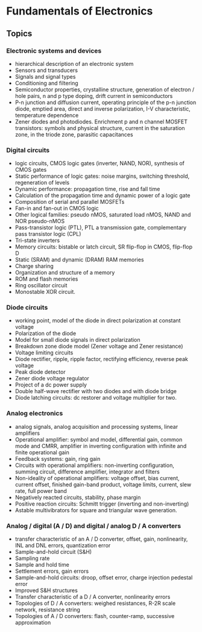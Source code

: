 # Fundamentals of Electronics

## Topics

### Electronic systems and devices
- hierarchical description of an electronic system
- Sensors and transducers
- Signals and signal types
- Conditioning and filtering
- Semiconductor properties, crystalline structure, generation of electron / hole pairs, n and p type doping, drift current in semiconductors
- P-n junction and diffusion current, operating principle of the p-n junction diode, emptied area, direct and inverse polarization, I-V characteristic, temperature dependence
- Zener diodes and photodiodes. Enrichment p and n channel MOSFET transistors: symbols and physical structure, current in the saturation zone, in the triode zone, parasitic capacitances
### Digital circuits
- logic circuits, CMOS logic gates (inverter, NAND, NOR), synthesis of CMOS gates
- Static performance of logic gates: noise margins, switching threshold, regeneration of levels
- Dynamic performance: propagation time, rise and fall time
- Calculation of the propagation time and dynamic power of a logic gate
- Composition of serial and parallel MOSFETs
- Fan-in and fan-out in CMOS logic
- Other logical families: pseudo nMOS, saturated load nMOS, NAND and NOR pseudo-nMOS
- Pass-transistor logic (PTL), PTL a transmission gate, complementary pass transistor logic (CPL)
- Tri-state inverters
- Memory circuits: bistable or latch circuit, SR flip-flop in CMOS, flip-flop D
- Static (SRAM) and dynamic (DRAM) RAM memories
- Charge sharing
- Organization and structure of a memory
- ROM and flash memories
- Ring oscillator circuit
- Monostable XOR circuit.

### Diode circuits
- working point, model of the diode in direct polarization at constant voltage
- Polarization of the diode
- Model for small diode signals in direct polarization
- Breakdown zone diode model (Zener voltage and Zener resistance)
- Voltage limiting circuits
- Diode rectifier, ripple, ripple factor, rectifying efficiency, reverse peak voltage
- Peak diode detector
- Zener diode voltage regulator
- Project of a dc power supply
- Double half-wave rectifier with two diodes and with diode bridge
- Diode latching circuits: dc restorer and voltage multiplier for two.

### Analog electronics
- analog signals, analog acquisition and processing systems, linear amplifiers
- Operational amplifier: symbol and model, differential gain, common mode and CMRR, amplifier in inverting configuration with infinite and finite operational gain
- Feedback systems: gain, ring gain
- Circuits with operational amplifiers: non-inverting configuration, summing circuit, difference amplifier, integrator and filters
- Non-ideality of operational amplifiers: voltage offset, bias current, current offset, finished gain-band product, voltage limits, current, slew rate, full power band
- Negatively reacted circuits, stability, phase margin
- Positive reaction circuits: Schmitt trigger (inverting and non-inverting)
- Astable multivibrators for square and triangular wave generation.

### Analog / digital (A / D) and digital / analog D / A converters
- transfer characteristic of an A / D converter, offset, gain, nonlinearity, INL and DNL errors, quantization error
- Sample-and-hold circuit (S&H)
- Sampling rate
- Sample and hold time
- Settlement errors, gain errors
- Sample-and-hold circuits: droop, offset error, charge injection pedestal error
- Improved S&H structures
- Transfer characteristic of a D / A converter, nonlinearity errors
- Topologies of D / A converters: weighed resistances, R-2R scale network, resistance string
- Topologies of A / D converters: flash, counter-ramp, successive approximation
